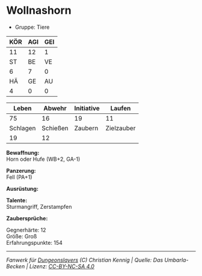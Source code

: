 # Wollnashorn  
- Gruppe: Tiere  

| KÖR | AGI | GEI |  
| --- | --- | --- |  
| 11  | 12  | 1   |
| ST  | BE  | VE  |  
| 6   | 7   | 0   |
| HÄ  | GE  | AU  |  
| 4   | 0   | 0   |


| Leben    | Abwehr   | Initiative | Laufen     |
| -------- | -------- | ---------- | ---------- |
| 75       | 16       | 19         | 11         |
| Schlagen | Schießen | Zaubern    | Zielzauber |
| 19       | 12       |            |            |

**Bewaffnung:**  
Horn oder Hufe (WB+2, GA-1)

**Panzerung:**  
Fell (PA+1)

**Ausrüstung:**  


**Talente:**  
Sturmangriff, Zerstampfen

**Zaubersprüche:**  


Gegnerhärte: 12  
Größe: Groß  
Erfahrungspunkte: 154  



___
*Fanwerk für [Dungeonslayers](https://www.dungeonslayers.net/) (C) Christian Kennig | Quelle: Das Umbarla-Becken | Lizenz: [CC-BY-NC-SA 4.0](https://creativecommons.org/licenses/by-nc-sa/4.0/deed.de)*